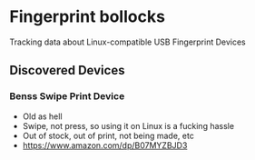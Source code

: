 # Fingerprint bollocks

Tracking data about Linux-compatible USB Fingerprint Devices

## Discovered Devices

### Benss Swipe Print Device

* Old as hell
* Swipe, not press, so using it on Linux is a fucking hassle
* Out of stock, out of print, not being made, etc
* https://www.amazon.com/dp/B07MYZBJD3